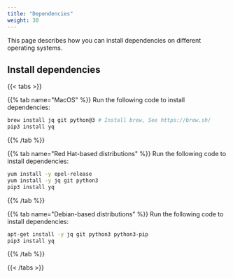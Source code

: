 ```yaml
---
title: "Dependencies"
weight: 30
---
```

This page describes how you can install dependencies on different operating systems.
## Install dependencies

{{< tabs >}}

{{% tab name="MacOS" %}}
Run the following code to install dependencies:
``` bash
brew install jq git python@3 # Install brew, See https://brew.sh/
pip3 install yq
```
{{% /tab %}}

{{% tab name="Red Hat-based distributions" %}}
Run the following code to install dependencies:
``` bash
yum install -y epel-release
yum install -y jq git python3
pip3 install yq
```
{{% /tab %}}

{{% tab name="Debian-based distributions" %}}
Run the following code to install dependencies:
``` bash
apt-get install -y jq git python3 python3-pip
pip3 install yq
```
{{% /tab %}}

{{< /tabs >}}
